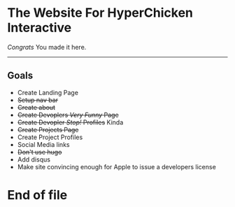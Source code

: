 # The Website For HyperChicken Interactive
*Congrats* You made it here.

---

## Goals
* Create Landing Page
* ~~Setup nav bar~~
* ~~Create about~~
* ~~Create Devoplers *Very Funny* Page~~
* ~~Create Devopler *Stop!* Profiles~~ Kinda
* ~~Create Projects Page~~
* Create Project Profiles
* Social Media links
* ~~Don't use hugo~~
* Add disqus
* Make site convincing enough for Apple to issue a developers license

# End of file
